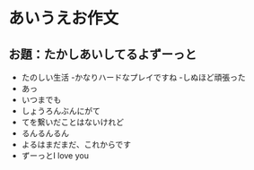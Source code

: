 # あいうえお作文
## お題：たかしあいしてるよずーっと

- たのしい生活
-かなりハードなプレイですね
-しぬほど頑張った
- あっ
- いつまでも
- しょうろんぶんにがて
- てを繋いだことはないけれど
- るんるんるん
- よるはまだまだ、これからです
- ずーっとI love you

